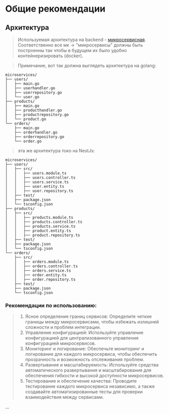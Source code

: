 # Общие рекомендации

## Архитектура
> Используемая архитектура на backend - [микросервисная](https://www.evogeek.ru/articles/765795/). Соответственно все мк -> "микросервисы" должны быть построенны так чтобы в будущем их было удобно контейнеризировать (docker).

> Примечание, вот так должна выглядеть архитектура на golang:
```
microservices/
├── users/
│   ├── main.go
│   ├── userhandler.go
│   ├── userrepository.go
│   └── user.go
├── products/
│   ├── main.go
│   ├── producthandler.go
│   ├── productrepository.go
│   └── product.go
└── orders/
    ├── main.go
    ├── orderhandler.go
    ├── orderrepository.go
    └── order.go
```
> эта же архитектура токо на NestJs:

```
microservices/
├── users/
│   ├── src/
│   │   ├── users.module.ts
│   │   ├── users.controller.ts
│   │   ├── users.service.ts
│   │   ├── user.entity.ts
│   │   ├── user.repository.ts
│   ├── test/
│   ├── package.json
│   └── tsconfig.json
├── products/
│   ├── src/
│   │   ├── products.module.ts
│   │   ├── products.controller.ts
│   │   ├── products.service.ts
│   │   ├── product.entity.ts
│   │   ├── product.repository.ts
│   ├── test/
│   ├── package.json
│   └── tsconfig.json
└── orders/
    ├── src/
    │   ├── orders.module.ts
    │   ├── orders.controller.ts
    │   ├── orders.service.ts
    │   ├── order.entity.ts
    │   ├── order.repository.ts
    ├── test/
    ├── package.json
    └── tsconfig.json
```
### Рекомендации по использованию: 
> 1. Ясное определение границ сервисов: Определите четкие границы между микросервисами, чтобы избежать излишней сложности и проблем интеграции.
> 2. Управление конфигурацией: Используйте управление конфигурацией для централизованного управления конфигурацией микросервисов.
> 3. Мониторинг и логирование: Обеспечьте мониторинг и логирование для каждого микросервиса, чтобы обеспечить прозрачность и возможность отслеживания проблем.
> 4. Развертывание и масштабируемость: Используйте средства автоматического развертывания и масштабирования для обеспечения гибкости и высокой доступности микросервисов.
> 5. Тестирование и обеспечение качества: Проводите тестирование каждого микросервиса независимо, а также создавайте автоматизированные тесты для проверки взаимодействия между сервисами.

...
